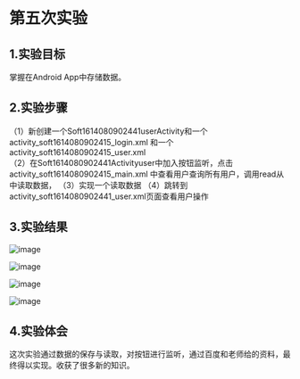 # 第五次实验

## 1.实验目标
掌握在Android App中存储数据。

## 2.实验步骤 
（1）新创建一个Soft1614080902441userActivity和一个  activity_soft1614080902415_login.xml    和一个  activity_soft1614080902415_user.xml    
（2）在Soft1614080902441Activityuser中加入按钮监听，点击 activity_soft1614080902415_main.xml 中查看用户查询所有用户，调用read从中读取数据，
（3）实现一个读取数据
（4）跳转到activity_soft1614080902441_user.xml页面查看用户操作

## 3.实验结果

![image](https://github.com/xieguocheng/android-labs-2018/blob/master/soft1614080902441/4.png)

![image](https://github.com/xieguocheng/android-labs-2018/blob/master/soft1614080902441/6.png)

![image](https://github.com/xieguocheng/android-labs-2018/blob/master/soft1614080902441/8.png)

![image](https://github.com/xieguocheng/android-labs-2018/blob/master/soft1614080902441/7.png)
## 4.实验体会
这次实验通过数据的保存与读取，对按钮进行监听，通过百度和老师给的资料，最终得以实现。收获了很多新的知识。
    



